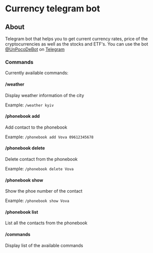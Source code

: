 # Currency telegram bot
About
---
Telegram bot that helps you to get current currency rates, price of the cryptocurrencies as well as the stocks and ETF's.
You can use the bot [@UnPocoDeBot](https://web.telegram.org/a/#6167922143) on [Telegram](https://telegram.org)

### Commands
Currently available commands:

#### /weather
Display weather information of the city

Example: `/weather kyiv`

#### /phonebook add
Add contact to the phonebook

Example: `/phonebook add Vova 09612345678`

#### /phonebook delete
Delete contact from the phonebook

Example: `/phonebook delete Vova`

#### /phonebook show 
Show the phoe number of the contact

Example: `/phonebook show Vova`

#### /phonebook list
List all the contacts from the phonebook

#### /commands
Display list of the available commands
